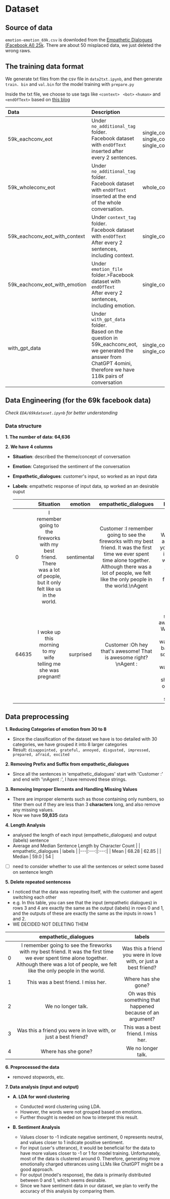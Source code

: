 # Dataset
## Source of data
`emotion-emotion_69k.csv` is downloded from the [Empathetic Dialogues (Facebook AI) 25k](https://www.kaggle.com/datasets/atharvjairath/empathetic-dialogues-facebook-ai/data). There are about 50 misplaced data, we just deleted the wrong raws.

## The training data format
We generate txt files from the csv file in `data2txt.ipynb`, and then generate 
`train.
bin` 
and 
`val.bin` for the model training with `prepare.py`
  
Inside the txt file, we choose to use tags like `<context> ` `<bot>`  `<human>` 
and 
`<endOfText>` 
based on [this blog](https://vatsadev.hashnode.dev/making-nanochatgpt-nanogpt-chat-oriented)

| Data   | Description                                                                                                                                                                                | Trained Model                                                                         |
| :---------------------------- |:-------------------------------------------------------------------------------------------------------------------------------------------------------------------------------------------|---------------------------------------------------------------------------------------|
| 59k_eachconv_eot              | Under `no_additional_tag` folder. <br />Facebook dataset with `endOfText` inserted after  every 2 sentences.                                                                               |single_conversation, <br/> single_conversation_rope,  <br/>single_conversation_relative|
| 59k_wholeconv_eot             | Under `no_additional_tag` folder. <br />Facebook dataset with `endOfText` inserted at  the end of the whole conversation.                                                                  | whole_conversation                                                                    |
| 59k_eachconv_eot_with_context | Under `context_tag` folder.<br />Facebook dataset with `endOfText`  <br />After every 2 sentences, including context.                                                                      | single_conversation_withcontext                                                       |
| 59k_eachconv_eot_with_emotion | Under `emotion_file` folder.>Facebook dataset with `endOfText`  <br />After every 2 sentences, including emotion.                                                                          | single_conversation_withemotion                                                       |
| with_gpt_data                 | Under `with_gpt_data` folder.  <br /> Based on  the question in 59k_eachconv_eot, we generated  the answer from ChatGPT 4omini, therefore we have 118k pairs of conversation               | single_conversation_withGPTdata_bs256, single_conversation_withGPTdata |



## Data Engineering (for the 69k facebook data)
_Check ```EDA/69kdataset.ipynb``` for better understanding_
### Data structure
**1. The number of data: 64,636**

**2. We have 4 columns**
   + **Situation**: described the theme/concept of conversation
   + **Emotion**: Categorised the sentiment of the conversation
   + **Empathetic_dialogues**: customer's input, so worked as an input data
   + **Labels**: empathetic response of input data, sp worked an an desirable ouput

        |  | Situation | emotion | empathetic_dialogues | labels |
        |---|:---:|:---:|:---:|:---:|
        | 0 | I remember going to the fireworks with my best friend. There was a lot of people, but it only felt like us in the world. | sentimental | Customer :I remember going to see the fireworks with my best friend. It was the first time we ever spent time alone together. Although there was a lot of people, we felt like the only people in the world.\nAgent  | Was this a friend you were in love with, or just a best friend? |
        | 64635 | I woke up this morning to my wife telling me she was pregnant! | surprised | Customer :Oh hey that's awesome! That is awesome right?\nAgent : | It is soooo awesome. We have been wanting a baby for so long. I can't wait, but I was shocked out of a dead sleep! |

## Data preprocessing
**1. Reducing Categories of emotion from 30 to 8**
   + Since the classification of the dataset we have is too detailed with 30 categories, we have grouped it into 8 larger categories
   + Result: ```disappointed, grateful, annoyed, disgusted, impressed, prepared, afraid, excited```
  
**2. Removing Prefix and Suffix from empathetic_dialogues**
   + Since all the sentences in 'empathetic_dialogues' start with 'Customer :' and end with '\nAgent :', I have removed these strings.
  
**3. Removing Improper Elements and Handling Missing Values**
   + There are improper elements such as those containing only numbers, so filter them out if they are less than 3 **characters** long, and also remove any missing values.
   + Now we have **59,835** data
  
**4. Length Analysis**
   + analysed the length of each input (empathetic_dialogues) and output (labels) sentence
   + Average and Median Sentence Length by Character Count
        |  | empathetic_dialogues | labels |
        |---|:---:|:---:|
        | Mean | 68.28 | 62.85 |
        | Median | 59.0 | 54 |
  - [ ] need to consider whether to use all the sentences or select some based on sentence length
  
**5. Delete repeated sentencess**
   + I noticed that the data was repeating itself, with the customer and agent switching each other
   + e.g. In this table, you can see that the input (empathetic dialogues) in rows 3 and 4 are exactly the same as the output (labels) in rows 0 and 1, and the outputs of these are exactly the same as the inputs in rows 1 and 2.
   + WE DECIDED NOT DELETING THEM
  
|  | **empathetic_dialogues** | **labels** |
|---|:---:|:---:|
| 0 | I remember going to see the fireworks with my best friend. It was the first time we ever spent time alone together. Although there was a lot of people, we felt like the only people in the world. | Was this a friend you were in love with, or just a best friend? |
| 1 | This was a best friend. I miss her.| Where has she gone? |
| 2 | We no longer talk. | Oh was this something that happened because of an argument? |
| 3 | Was this a friend you were in love with, or just a best friend? | This was a best friend. I miss her. |
| 4 | Where has she gone? | We no longer talk. |

**6. Preprocessed the data**
+ removed stopwords, etc.

**7. Data analysis (input and output)**
   - **A. LDA for word clustering**  
     - Conducted word clustering using LDA.  
     - However, the words were not grouped based on emotions.  
     - Further thought is needed on how to interpret this result.

   - **B. Sentiment Analysis**  
     - Values closer to -1 indicate negative sentiment, 0 represents neutral, and values closer to 1 indicate positive sentiment.  
     - For input (user's utterance), it would be beneficial for the data to have more values closer to -1 or 1 for model training. Unfortunately, most of the data is clustered around 0. Therefore, generating more emotionally charged utterances using LLMs like ChatGPT might be a good approach.  
     - For output (model's response), the data is primarily distributed between 0 and 1, which seems desirable.  
     - Since we have sentiment data in our dataset, we plan to verify the accuracy of this analysis by comparing them.
